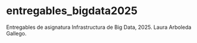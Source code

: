# entregables_bigdata2025
Entregables de asignatura Infrastructura de Big Data, 2025. Laura Arboleda Gallego.
